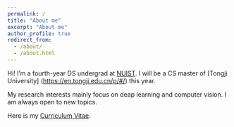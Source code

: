 ```yaml
---
permalink: /
title: "About me"
excerpt: "About me"
author_profile: true
redirect_from: 
  - /about/
  - /about.html
---
```


Hi! I’m a fourth-year DS undergrad at [NUIST](https://en.nuist.edu.cn/main.htm). I will be a CS master of [Tongji University] (https://en.tongji.edu.cn/p/#/) this year.

My research interests mainly focus on deap learning and computer vision. I am always open to new topics.

Here is my [Curriculum Vitae](http://yuqi-miao.github.io/files/CN-CV.pdf).

<!--哈哈我是注释，不会在浏览器中显示。
A data-driven personal website
======
Like many other Jekyll-based GitHub Pages templates, academicpages makes you separate the website's content from its form. The content & metadata of your website are in structured markdown files, while various other files constitute the theme, specifying how to transform that content & metadata into HTML pages. You keep these various markdown (.md), YAML (.yml), HTML, and CSS files in a public GitHub repository. Each time you commit and push an update to the repository, the [GitHub pages](https://pages.github.com/) service creates static HTML pages based on these files, which are hosted on GitHub's servers free of charge.
-->
